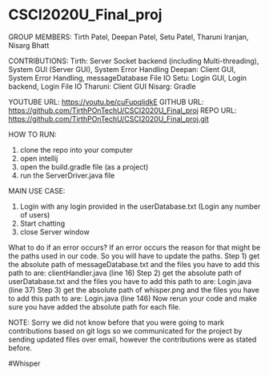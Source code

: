 # CSCI2020U_Final_proj

GROUP MEMBERS: Tirth Patel, Deepan Patel, Setu Patel, Tharuni Iranjan, Nisarg Bhatt

CONTRIBUTIONS:
Tirth: Server Socket backend (including Multi-threading), System GUI (Server GUI), System Error Handling
Deepan: Client GUI, System Error Handling, messageDatabase File IO
Setu: Login GUI, Login backend, Login File IO
Tharuni: Client GUI
Nisarg: Gradle

YOUTUBE URL: https://youtu.be/cuFupqlidkE
GITHUB URL: https://github.com/TirthPOnTechU/CSCI2020U_Final_proj
REPO URL: https://github.com/TirthPOnTechU/CSCI2020U_Final_proj.git

HOW TO RUN:
1. clone the repo into your computer
2. open intellij
3. open the build.gradle file (as a project)
4. run the ServerDriver.java file

MAIN USE CASE:
1. Login with any login provided in the userDatabase.txt (Login any number of users)
2. Start chatting
3. close Server window

What to do if an error occurs?
If an error occurs the reason for that might be the paths used in our code. So you will have to update the paths.
Step 1) get the absolute path of messageDatabase.txt and the files you have to add this path to are: clientHandler.java (line 16)
Step 2) get the absolute path of userDatabase.txt and the files you have to add this path to are: Login.java (line 37)
Step 3) get the absolute path of whisper.png and the files you have to add this path to are: Login.java (line 146)
Now rerun your code and make sure you have added the absolute path for each file.

NOTE: Sorry we did not know before that you were going to mark contributions based on git logs so we communicated for the project by sending updated files over email, however the contributions were as stated before.

# W h i s p e r  
 